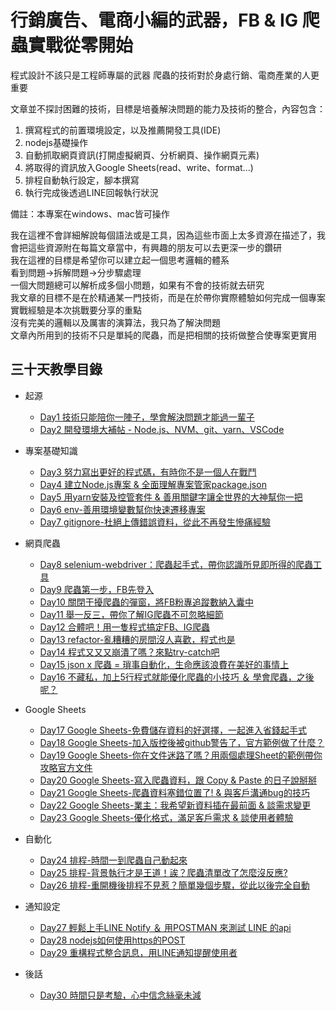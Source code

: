 # 行銷廣告、電商小編的武器，FB & IG 爬蟲實戰從零開始

程式設計不該只是工程師專屬的武器
爬蟲的技術對於身處行銷、電商產業的人更重要

文章並不探討困難的技術，目標是培養解決問題的能力及技術的整合，內容包含：
1. 撰寫程式的前置環境設定，以及推薦開發工具(IDE)
2. nodejs基礎操作
3. 自動抓取網頁資訊(打開虛擬網頁、分析網頁、操作網頁元素)
4. 將取得的資訊放入Google Sheets(read、write、format...)
5. 排程自動執行設定，腳本撰寫
6. 執行完成後透過LINE回報執行狀況

備註：本專案在windows、mac皆可操作

我在這裡不會詳細解說每個語法或是工具，因為這些市面上太多資源在描述了，我會把這些資源附在每篇文章當中，有興趣的朋友可以去更深一步的鑽研  
我在這裡的目標是希望你可以建立起一個思考邏輯的體系  
看到問題->拆解問題->分步驟處理  
一個大問題總可以解析成多個小問題，如果有不會的技術就去研究  
我文章的目標不是在於精通某一門技術，而是在於帶你實際體驗如何完成一個專案  
實戰經驗是本次挑戰要分享的重點  
沒有完美的邏輯以及厲害的演算法，我只為了解決問題  
文章內所用到的技術不只是單純的爬蟲，而是把相關的技術做整合使專案更實用  

## 三十天教學目錄

* 起源
    * [Day1 技術只能陪你一陣子，學會解決問題才能過一輩子](/day1/README.md)
    * [Day2 開發環境大補帖 - Node.js、NVM、git、yarn、VSCode](/day2/README.md)

* 專案基礎知識
    * [Day3 努力寫出更好的程式碼，有時你不是一個人在戰鬥](/day3/README.md)
    * [Day4 建立Node.js專案 & 全面理解專案管家package.json](/day4/README.md)
    * [Day5 用yarn安裝及控管套件 & 善用關鍵字讓全世界的大神幫你一把](/day5/README.md)
    * [Day6 env-善用環境變數幫你快速遷移專案](/day6/README.md)
    * [Day7 gitignore-杜絕上傳錯誤資料，從此不再發生慘痛經驗](/day7/README.md)

* 網頁爬蟲
    * [Day8 selenium-webdriver：爬蟲起手式，帶你認識所見即所得的爬蟲工具](/day8/README.md)
    * [Day9 爬蟲第一步，FB先登入](/day9/README.md)
    * [Day10 關閉干擾爬蟲的彈窗，將FB粉專追蹤數納入囊中](/day10/README.md)
    * [Day11 舉一反三，帶你了解IG爬蟲不可忽略細節](/day11/README.md)
    * [Day12 合體吧！用一隻程式搞定FB、IG爬蟲](/day12/README.md)
    * [Day13 refactor-亂糟糟的房間沒人喜歡，程式也是](/day13/README.md)
    * [Day14 程式又又又崩潰了嗎？來點try-catch吧](/day14/README.md)
    * [Day15 json x 爬蟲 = 瑣事自動化，生命應該浪費在美好的事情上](/day15/README.md)
    * [Day16 不藏私，加上5行程式就能優化爬蟲的小技巧 ＆ 學會爬蟲，之後呢？](/day16/README.md)

* Google Sheets
    * [Day17 Google Sheets-免費儲存資料的好選擇，一起進入省錢起手式](/day17/README.md)
    * [Day18 Google Sheets-加入版控後被github警告了，官方範例做了什麼？](/day18/README.md)
    * [Day19 Google Sheets-你在文件迷路了嗎？用兩個處理Sheet的範例帶你攻略官方文件](/day19/README.md)
    * [Day20 Google Sheets-寫入爬蟲資料，跟 Copy & Paste 的日子說掰掰](/day20/README.md)
    * [Day21 Google Sheets-爬蟲資料塞錯位置了! & 與客戶溝通bug的技巧](/day21/README.md)
    * [Day22 Google Sheets-業主：我希望新資料插在最前面 & 談需求變更](/day22/README.md)
    * [Day23 Google Sheets-優化格式，滿足客戶需求 & 談使用者體驗](/day23/README.md)

* 自動化
    * [Day24 排程-時間一到爬蟲自己動起來](/day24/README.md)
    * [Day25 排程-背景執行才是王道！誒？爬蟲清單改了怎麼沒反應?](/day25/README.md)
    * [Day26 排程-重開機後排程不見惹？簡單幾個步驟，從此以後完全自動](/day26/README.md)

* 通知設定
    * [Day27 輕鬆上手LINE Notify ＆ 用POSTMAN 來測試 LINE 的api](/day27/README.md)
    * [Day28 nodejs如何使用https的POST](/day28/README.md)
    * [Day29 重構程式整合訊息，用LINE通知提醒使用者](/day29/README.md)

* 後話
    * [Day30 時間只是考驗，心中信念絲毫未減](/day30/README.md)

